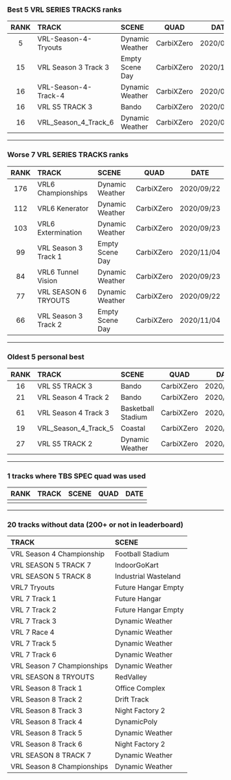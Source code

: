 ### Best 5 VRL SERIES TRACKS ranks
|RANK|TRACK|SCENE|QUAD|DATE|
|:---:|:---|:---|:---:|:---:|
|5|VRL-Season-4-Tryouts|Dynamic Weather|CarbiXZero|2020/09/22|
|15|VRL Season 3 Track 3|Empty Scene Day|CarbiXZero|2020/11/04|
|16|VRL-Season-4-Track-4|Dynamic Weather|CarbiXZero|2020/09/22|
|16|VRL S5 TRACK 3|Bando|CarbiXZero|2020/06/07|
|16|VRL_Season_4_Track_6|Dynamic Weather|CarbiXZero|2020/09/24|
---
### Worse 7 VRL SERIES TRACKS ranks
|RANK|TRACK|SCENE|QUAD|DATE|
|:---:|:---|:---|:---:|:---:|
|176|VRL6 Championships|Dynamic Weather|CarbiXZero|2020/09/22|
|112|VRL6 Kenerator|Dynamic Weather|CarbiXZero|2020/09/23|
|103|VRL6 Extermination|Dynamic Weather|CarbiXZero|2020/09/23|
|99|VRL Season 3 Track 1|Empty Scene Day|CarbiXZero|2020/11/04|
|84|VRL6 Tunnel Vision|Dynamic Weather|CarbiXZero|2020/09/23|
|77|VRL SEASON 6 TRYOUTS|Dynamic Weather|CarbiXZero|2020/09/22|
|66|VRL Season 3 Track 2|Empty Scene Day|CarbiXZero|2020/11/04|
---
### Oldest 5 personal best
|RANK|TRACK|SCENE|QUAD|DATE|
|:---:|:---|:---|:---:|:---:|
|16|VRL S5 TRACK 3|Bando|CarbiXZero|2020/06/07|
|21|VRL Season 4 Track 2|Bando|CarbiXZero|2020/06/10|
|61|VRL Season 4 Track 3|Basketball Stadium|CarbiXZero|2020/06/16|
|19|VRL_Season_4_Track_5|Coastal|CarbiXZero|2020/08/26|
|27|VRL S5 TRACK 2|Dynamic Weather|CarbiXZero|2020/09/16|
---
### 1 tracks where TBS SPEC quad was used
|RANK|TRACK|SCENE|QUAD|DATE|
|:---:|:---|:---|:---:|:---:|
||||||
---
### 20 tracks without data (200+ or not in leaderboard)
|TRACK|SCENE|
|:---|:---|
|VRL Season 4 Championship|Football Stadium|
|VRL SEASON 5 TRACK 7|IndoorGoKart|
|VRL SEASON 5 TRACK 8|Industrial Wasteland|
|VRL7 Tryouts|Future Hangar Empty|
|VRL 7 Track 1|Future Hangar|
|VRL 7 Track 2|Future Hangar Empty|
|VRL 7 Track 3|Dynamic Weather|
|VRL 7 Race 4|Dynamic Weather|
|VRL 7 Track 5|Dynamic Weather|
|VRL 7 Track 6|Dynamic Weather|
|VRL Season 7 Championships|Dynamic Weather|
|VRL SEASON 8 TRYOUTS|RedValley|
|VRL Season 8 Track 1|Office Complex|
|VRL Season 8 Track 2|Drift Track|
|VRL Season 8 Track 3|Night Factory 2|
|VRL Season 8 Track 4|DynamicPoly|
|VRL Season 8 Track 5|Dynamic Weather|
|VRL Season 8 Track 6|Night Factory 2|
|VRL SEASON 8 TRACK 7|Dynamic Weather|
|VRL Season 8 Championships|Dynamic Weather|
